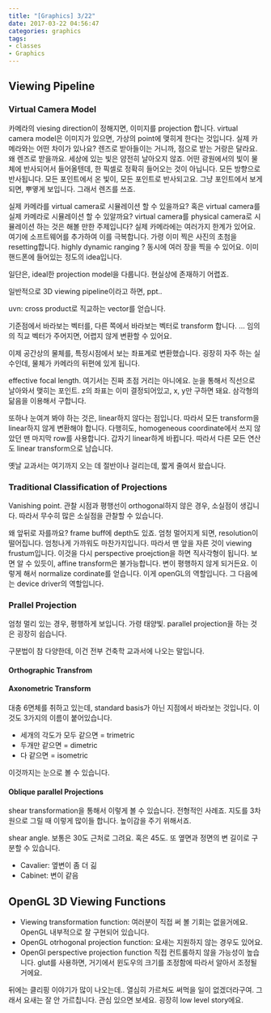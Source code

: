 ```yaml
---
title: "[Graphics] 3/22"
date: 2017-03-22 04:56:47
categories: graphics
tags:
- classes
- Graphics
---
```

## Viewing Pipeline

### Virtual Camera Model

카메라의 viesing direction이 정해지면, 이미지를 projection 합니다.
virtual camera model은 이미지가 있으면, 가상의 point에 맺히게 한다는 것입니다.
실제 카메라와는 어떤 차이가 있나요?
렌즈로 받아들이는 거니까, 점으로 받는 거랑은 달라요.
왜 렌즈로 받을까요.
세상에 있는 빛은 얌전히 날아오지 않죠.
어떤 광원에서의 빛이 물체에 반사되어서 들어올텐데,
한 픽셀로 정확히 들어오는 것이 아닙니다.
모든 방향으로 반사됩니다.
모든 포인트에서 온 빛이, 모든 포인트로 반사되고요.
그냥 포인트에서 보게 되면, 뿌옇게 보입니다.
그래서 렌즈를 쓰죠.
<!-- more -->

실제 카메라를 virtual camera로 시뮬레이션 할 수 있을까요?
혹은 virtual camera를 실제 카메라로 시뮬레이션 할 수 있알까요?
virtual camera를 physical camera로 시뮬레이션 하는 것은 해볼 만한 주제입니다?
실제 카메라에는 여러가지 한계가 있어요.
여기에 소프트웨어를 추가하여 이를 극복합니다.
가령 이미 찍은 사진의 초첨을 resetting합니다.
highly dynamic ranging ?
동시에 여러 장을 찍을 수 있어요.
이미 핸드폰에 들어있는 정도의 idea입니다.

일단은, ideal한 projection model을 다룹니다.
현실상에 존재하기 어렵죠.

일반적으로 3D viewing pipeline이라고 하면, ppt..


uvn: cross product로 직교하는 vector를 얻습니다.

기준점에서 바라보는 벡터를, 다른 쪽에서 바라보는 벡터로 transform 합니다.
...
임의의 직교 벡터가 주어지면, 어렵지 않게 변환할 수 있어요.

이제 공간상의 물체를, 특정시점에서 보는 좌표계로 변환했습니다.
굉장히 자주 하는 실수인데, 물체가 카메라의 뒤편에 있게 됩니다.

effective focal length.
여기서는 진짜 초점 거리는 아니에요.
눈을 통해서 직선으로 날아와서 맺히는 포인트.
z의 좌표는 이미 결정되어있고, x, y만 구하면 돼요.
삼각형의 닮음을 이용해서 구합니다.

또하나 눈여겨 봐야 하는 것은, linear하지 않다는 점입니다.
따라서 모든 transform을 linear하지 않게 변환해야 합니다.
다행히도, homogeneous coordinate에서 쓰지 않았던 맨 마지막 row를 사용합니다.
갑자기 linear하게 바뀝니다.
따라서 다른 모든 연산도 linear transform으로 남습니다.

옛날 교과서는 여기까지 오는 데 절반이나 걸리는데, 짧게 줄여서 왔습니다.

### Traditional Classification of Projections
Vanishing point.
관찰 시점과 평행선이 orthogonal하지 않은 경우, 소실점이 생깁니다.
따라서 무수히 많은 소실점을 관찰할 수 있습니다.

왜 앞뒤로 자를까요?
frame buff에 depth도 있죠.
엄청 멀어지게 되면, resolution이 떨어집니다.
엄청나게 가까워도 마찬가지입니다.
따라서 맨 앞을 자른 것이 viewing frustum입니다.
이것을 다시 perspective proejction을 하면 직사각형이 됩니다.
보면 알 수 있듯이, affine transform은 불가능합니다.
변이 평행하지 않게 되거든요.
이렇게 해서 normalize cordinate를 얻습니다.
이게 openGL의 역할입니다.
그 다음에는 device driver의 역할입니다.

### Prallel Projection
엄청 멀리 있는 경우, 평행하게 보입니다.
가령 태양빛.
parallel projection을 하는 것은 굉장히 쉽습니다.

구분법이 참 다양한데, 이건 전부 건축학 교과서에 나오는 말입니다.

#### Orthographic Transfrom
#### Axonometric Transform
대충 6면체를 취하고 있는데, standard basis가 아닌 지점에서 바라보는 것입니다.
이것도 3가지의 이름이 붙어있습니다.
* 세개의 각도가 모두 같으면 = trimetric
* 두개만 같으면 = dimetric
* 다 같으면 = isometric

이것까지는 눈으로 볼 수 있습니다.

#### Oblique parallel Projections
shear transformation을 통해서 이렇게 볼 수 있습니다.
전형적인 사례죠.
지도를 3차원으로 그릴 때 이렇게 많이들 합니다.
높이감을 주기 위해서죠.

shear angle.
보통은 30도 근처로 그려요. 혹은 45도.
또 옆면과 정면의 변 길이로 구분할 수 있습니다.
* Cavalier: 옆변이 좀 더 긺
* Cabinet: 변이 같음

## OpenGL 3D Viewing Functions
* Viewing transformation function:
여러분이 직접 써 볼 기회는 없을거에요.
OpenGL 내부적으로 잘 구현되어 있습니다.
* OpenGL otrhogonal projection function:
요새는 지원하지 않는 경우도 있어요.
* OpenGl perspective projection function
직접 컨트롤하지 않을 가능성이 높습니다.
glut를 사용하면, 거기에서 윈도우의 크기를 조정함에 따라서 알아서 조정될 거에요.



뒤에는 클리핑 이야기가 많이 나오는데..
열심히 가르쳐도 써먹을 일이 없겠더라구여.
그래서 요새는 잘 안 가르칩니다.
관심 있으면 보세요.
굉장히 low level story에요.

